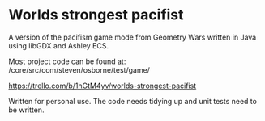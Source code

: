 # Worlds strongest pacifist #

A version of the pacifism game mode from Geometry Wars written in Java using libGDX and Ashley ECS.

Most project code can be found at: /core/src/com/steven/osborne/test/game/

https://trello.com/b/1hGtM4yv/worlds-strongest-pacifist

Written for personal use. The code needs tidying up and unit tests need to be written.
